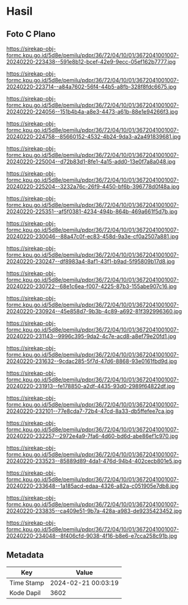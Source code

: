 # Hasil

## Foto C Plano

https://sirekap-obj-formc.kpu.go.id/5d8e/pemilu/pdpr/36/72/04/10/01/3672041001007-20240220-223438--591e8b12-bcef-42e9-9ecc-05ef162b7777.jpg

https://sirekap-obj-formc.kpu.go.id/5d8e/pemilu/pdpr/36/72/04/10/01/3672041001007-20240220-223714--a84a7602-56f4-44b5-a8fb-328f8fdc6675.jpg

https://sirekap-obj-formc.kpu.go.id/5d8e/pemilu/pdpr/36/72/04/10/01/3672041001007-20240220-224056--151b4b4a-a8e3-4473-a61b-88e1e94266f3.jpg

https://sirekap-obj-formc.kpu.go.id/5d8e/pemilu/pdpr/36/72/04/10/01/3672041001007-20240220-224758--85660152-4532-4b24-9da3-a2a491839681.jpg

https://sirekap-obj-formc.kpu.go.id/5d8e/pemilu/pdpr/36/72/04/10/01/3672041001007-20240220-225004--d72b83d1-8fe1-4a15-add0-13e0f7a8a048.jpg

https://sirekap-obj-formc.kpu.go.id/5d8e/pemilu/pdpr/36/72/04/10/01/3672041001007-20240220-225204--3232a76c-26f9-4450-bf6b-396778d0f48a.jpg

https://sirekap-obj-formc.kpu.go.id/5d8e/pemilu/pdpr/36/72/04/10/01/3672041001007-20240220-225351--af5f0381-4234-494b-864b-469a661f5d7b.jpg

https://sirekap-obj-formc.kpu.go.id/5d8e/pemilu/pdpr/36/72/04/10/01/3672041001007-20240220-230046--88a47c0f-ec83-458d-9a3e-cf0a2507a881.jpg

https://sirekap-obj-formc.kpu.go.id/5d8e/pemilu/pdpr/36/72/04/10/01/3672041001007-20240220-230247--df8983a4-8af1-43f1-b9ad-5f95809b17d8.jpg

https://sirekap-obj-formc.kpu.go.id/5d8e/pemilu/pdpr/36/72/04/10/01/3672041001007-20240220-230722--68e1c6ea-f007-4225-87b3-155abe907c16.jpg

https://sirekap-obj-formc.kpu.go.id/5d8e/pemilu/pdpr/36/72/04/10/01/3672041001007-20240220-230924--45e858d7-9b3b-4c89-a692-81f392996360.jpg

https://sirekap-obj-formc.kpu.go.id/5d8e/pemilu/pdpr/36/72/04/10/01/3672041001007-20240220-231143--9996c395-9da2-4c7e-acd8-a8ef79e20fd1.jpg

https://sirekap-obj-formc.kpu.go.id/5d8e/pemilu/pdpr/36/72/04/10/01/3672041001007-20240220-231632--9cdac285-5f7d-47d6-8868-93e0161fbd9d.jpg

https://sirekap-obj-formc.kpu.go.id/5d8e/pemilu/pdpr/36/72/04/10/01/3672041001007-20240220-231913--fe178850-a2df-4435-93d0-2989f64822df.jpg

https://sirekap-obj-formc.kpu.go.id/5d8e/pemilu/pdpr/36/72/04/10/01/3672041001007-20240220-232101--77e8cda7-72b4-47cd-8a33-db5ffefee7ca.jpg

https://sirekap-obj-formc.kpu.go.id/5d8e/pemilu/pdpr/36/72/04/10/01/3672041001007-20240220-232257--2972e4a9-7fa6-4d60-bd6d-abe86ef1c970.jpg

https://sirekap-obj-formc.kpu.go.id/5d8e/pemilu/pdpr/36/72/04/10/01/3672041001007-20240220-233523--85889d89-4da1-476d-94b4-402cecb801e5.jpg

https://sirekap-obj-formc.kpu.go.id/5d8e/pemilu/pdpr/36/72/04/10/01/3672041001007-20240220-233648--1a185acd-edaa-4326-a82a-c051905e7db8.jpg

https://sirekap-obj-formc.kpu.go.id/5d8e/pemilu/pdpr/36/72/04/10/01/3672041001007-20240220-233835--ca409e51-9b7a-428a-a983-de9235423452.jpg

https://sirekap-obj-formc.kpu.go.id/5d8e/pemilu/pdpr/36/72/04/10/01/3672041001007-20240220-234048--8f406cfd-9038-4f16-b8e6-e7cca258c91b.jpg


## Metadata

| Key        | Value               |
| ---------- | ------------------- |
| Time Stamp | 2024-02-21 00:03:19 |
| Kode Dapil | 3602                |



